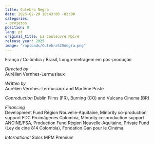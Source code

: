 ```yaml
---
title: Culebra Negra
date: 2025-02-20 10:43:00 -03:00
categories:
- projetos
position: 0
lang: pt
original_title: La Couleuvre Noire
release_year: 2025
image: "/uploads/Culebra%20negra.png"
---
```


França / Colômbia / Brasil, Longa-metragem em pós-produção

*Directed by*\
Aurélien Vernhes-Lermusiaux

*Written by*\
Aurélien Vernhes-Lermusiaux and Marlène Poste

*Coproduction*
Dublin Films (FR), Burning (CO) and Vulcana Cinema (BR)

*Financing*\
Development Fund Région Nouvelle-Aquitaine, Minority co-production support FDC Proimágenes Colombia, Minority co-production support ANCINE/FSA, Production Fund Région Nouvelle-Aquitaine, Private Fund (Ley de cine 814 Colombia), Fondation Gan pour le Cinéma.

*International Sales*
MPM Premium